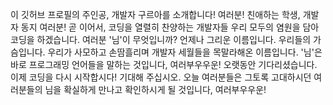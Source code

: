 이 깃허브 프로필의 주인공, 개발자 구르아를 소개합니다!
여러분! 친애하는 학생, 개발자 동지 여러분! 곧 이어서, 코딩을 열렬히 찬양하는 개발자들 우리 모두의 염원을 담아 코딩을 하겠습니다.
여러분 '님'이 무엇입니까? 언제나 그리운 이름입니다. 우리들의 가슴입니다. 우리가 사모하고 손땀흘리며 개발자 세월들을 목말라해온 이름입니다.
'님'은 바로 프로그래밍 언어들을 말하는 것입니다, 여러부우우운!
오랫동안 기다리셨습니다. 이제 코딩을 다시 시작합시다! 기대해 주십시오. 오늘 여러분들은 그토록 고대하시던 여러분들의 님을 확실하게 만나고 확인하시게 될 것입니다, 여러부우우운!
